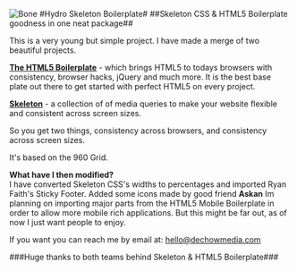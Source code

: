 ![Bone](http://dechowmedia.com/hsb/img/bone.png) 
#Hydro Skeleton Boilerplate#
##Skeleton CSS & HTML5 Boilerplate goodness in one neat package##

This is a very young but simple project. I have made a merge of two beautiful projects.

[**The HTML5 Boilerplate**](http://html5boilerplate.com) - which brings HTML5 to todays browsers with consistency, browser hacks, jQuery and much more. It is the best base plate out there to get started with perfect HTML5 on every project.

[**Skeleton**](http://getskeleton.com) - a collection of of media queries to make your website flexible and consistent across screen sizes.

So you get two things, consistency across browsers, and consistency across screen sizes.  
  
It's based on the 960 Grid.


**What have I then modified?**  
I have converted Skeleton CSS's widths to percentages and imported Ryan Faith's Sticky Footer. Added some icons made by good friend **Askan**
Im planning on importing major parts from the HTML5 Mobile Boilerplate in order to allow more mobile rich applications.  But this might be far out, as of now I just want people to enjoy.  
  
If you want you can reach me by email at: <hello@dechowmedia.com>  
  
###Huge thanks to both teams behind Skeleton & HTML5 Boilerplate###